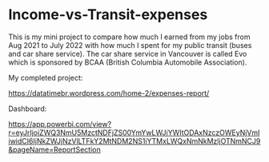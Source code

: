 # Income-vs-Transit-expenses
This is my mini project to compare how much I earned from my jobs from Aug 2021 to July 2022 with how much I spent for my public transit (buses and car share service). The car share service in Vancouver is called Evo which is sponsored by BCAA (British Columbia Automobile Association).

My completed project:

https://datatimebr.wordpress.com/home-2/expenses-report/

Dashboard:

https://app.powerbi.com/view?r=eyJrIjoiZWQ3NmU5MzctNDFjZS00YmYwLWJiYWItODAxNzczOWEyNjVmIiwidCI6IjNkZWJjNzVlLTFkY2MtNDM2NS1iYTMxLWQxNmNkMzljOTNmNCJ9&pageName=ReportSection

